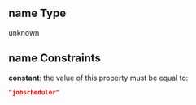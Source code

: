 ## name Type

unknown

## name Constraints

**constant**: the value of this property must be equal to:

```json
"jobscheduler"
```
